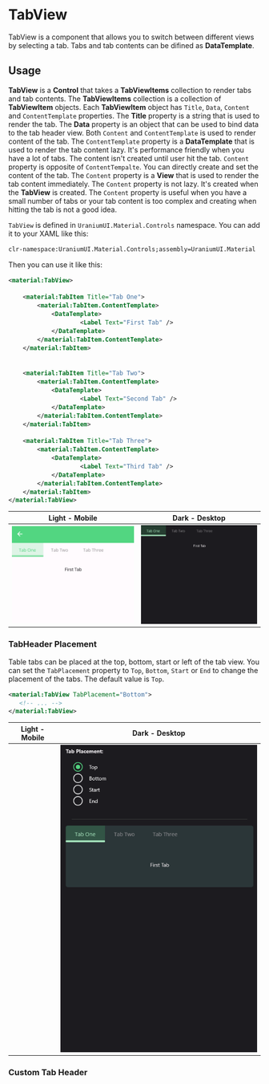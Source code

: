# TabView
TabView is a component that allows you to switch between different views by selecting a tab. Tabs and tab contents can be difined as **DataTemplate**.


## Usage
**TabView** is a **Control** that takes a **TabViewItems** collection to render tabs and tab contents. The **TabViewItems** collection is a collection of **TabViewItem** objects. Each **TabViewItem** object has  `Title`, `Data`, `Content` and `ContentTemplate` properties. The **Title** property is a string that is used to render the tab. The **Data** property is an object that can be used to bind data to the tab header view. Both `Content` and `ContentTemplate` is used to render content of the tab. The `ContentTemplate` property is a **DataTemplate** that is used to render the tab content lazy. It's performance friendly when you have a lot of tabs. The content isn't created until user hit the tab. `Content` property is opposite of `ContentTempalte`. You can directly create and set the content of the tab. The `Content` property is a **View** that is used to render the tab content immediately. The `Content` property is not lazy. It's created when the **TabView** is created. The `Content` property is useful when you have a small number of tabs or your tab content is too complex and creating when hitting the tab is not a good idea.

`TabView` is defined in `UraniumUI.Material.Controls` namespace. You can add it to your XAML like this:

```xml
clr-namespace:UraniumUI.Material.Controls;assembly=UraniumUI.Material
```

Then you can use it like this:


```xml
<material:TabView>
    
    <material:TabItem Title="Tab One">
        <material:TabItem.ContentTemplate>
            <DataTemplate>
                    <Label Text="First Tab" />
            </DataTemplate>
        </material:TabItem.ContentTemplate>
    </material:TabItem>


    <material:TabItem Title="Tab Two">
        <material:TabItem.ContentTemplate>
            <DataTemplate>
                    <Label Text="Second Tab" />
            </DataTemplate>
        </material:TabItem.ContentTemplate>
    </material:TabItem>

    <material:TabItem Title="Tab Three">
        <material:TabItem.ContentTemplate>
            <DataTemplate>
                    <Label Text="Third Tab" />
            </DataTemplate>
        </material:TabItem.ContentTemplate>
    </material:TabItem>
</material:TabView>
```

| Light - Mobile | Dark - Desktop |
| --- | --- |
| ![MAUI TabView](images/tabview-simple-light-android.gif) | ![MAUI TabView](images/tabview-simple-dark-windows.gif)  |


### TabHeader Placement
Table tabs can be placed at the top, bottom, start or left of the tab view. You can set the `TabPlacement` property to `Top`, `Bottom`, `Start` or `End` to change the placement of the tabs. The default value is `Top`.

```xml
<material:TabView TabPlacement="Bottom">
   <!-- ... -->
</material:TabView>
```

| Light - Mobile | Dark - Desktop |
| --- | --- |
| ![]() | ![MAUI TabView Tab Placement](images/tabview-tabplacement-dark-windows.gif)  |

### Custom Tab Header
